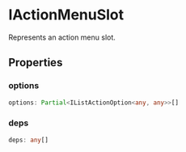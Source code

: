 # IActionMenuSlot

Represents an action menu slot.

## Properties

### options

```ts
options: Partial<IListActionOption<any, any>>[]
```

### deps

```ts
deps: any[]
```
